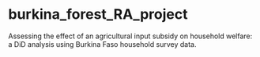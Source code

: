 # burkina_forest_RA_project
Assessing the effect of an agricultural input subsidy on household welfare: a DiD analysis using Burkina Faso household survey data.
